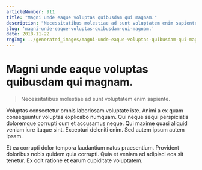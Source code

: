 ```yaml
---
articleNumber: 911
title: "Magni unde eaque voluptas quibusdam qui magnam."
description: "Necessitatibus molestiae ad sunt voluptatem enim sapiente."
slug: 'magni-unde-eaque-voluptas-quibusdam-qui-magnam.'
date: 2018-11-22
rngImg: ../generated_images/magni-unde-eaque-voluptas-quibusdam-qui-magnam..jpg
---
```


# Magni unde eaque voluptas quibusdam qui magnam.

> Necessitatibus molestiae ad sunt voluptatem enim sapiente.

Voluptas consectetur omnis laboriosam voluptate iste. Animi a ex quam consequuntur voluptas explicabo numquam. Qui neque sequi perspiciatis doloremque corrupti cum et accusamus neque. Qui maxime quasi aliquid veniam iure itaque sint. Excepturi deleniti enim. Sed autem ipsum autem ipsam.
 Et ea corrupti dolor tempora laudantium natus praesentium. Provident doloribus nobis quidem quia corrupti. Quia et veniam ad adipisci eos sit tenetur. Ex odit ratione et earum cupiditate voluptatem.
